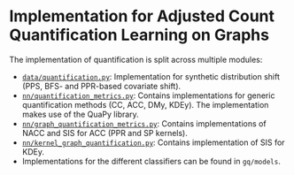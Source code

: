 # Implementation for Adjusted Count Quantification Learning on Graphs

The implementation of quantification is split across multiple modules:
- [`data/quantification.py`](./gq/data/quantification.py): Implementation for synthetic distribution shift (PPS, BFS- and PPR-based covariate shift).
- [`nn/quantification_metrics.py`](./gq/nn/quantification_metrics.py): Contains implementations for generic quantification methods (CC, ACC, DMy, KDEy). The implementation makes use of the QuaPy library.
- [`nn/graph_quantification_metrics.py`](./gq/nn/graph_quantification_metrics.py): Contains implementations of NACC and SIS for ACC (PPR and SP kernels).
- [`nn/kernel_graph_quantification.py`](./gq/nn/kernel_graph_quantification.py): Contains implementation of SIS for KDEy.
- Implementations for the different classifiers can be found in `gq/models`.
